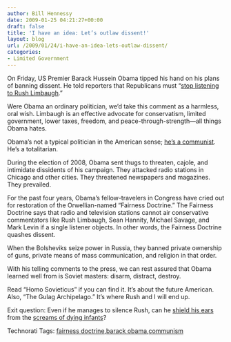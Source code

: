 ```yaml
---
author: Bill Hennessy
date: 2009-01-25 04:21:27+00:00
draft: false
title: 'I have an idea: Let’s outlaw dissent!'
layout: blog
url: /2009/01/24/i-have-an-idea-lets-outlaw-dissent/
categories:
- Limited Government
---
```


On Friday, US Premier Barack Hussein Obama tipped his hand on his plans of banning dissent. He told reporters that Republicans must “[stop listening to Rush Limbaugh](https://gatewaypundit.blogspot.com/2009/01/obama-takes-jab-at-rush-limbaugh.html).”

 

Were Obama an ordinary politician, we’d take this comment as a harmless, oral wish. Limbaugh is an effective advocate for conservatism, limited government, lower taxes, freedom, and peace-through-strength—all things Obama hates.

 

Obama’s not a typical politician in the American sense; [he’s a communist](https://gatewaypundit.blogspot.com/2009/01/rush-says-obama-is-using-marxist.html). He’s a totalitarian. 

 

During the election of 2008, Obama sent thugs to threaten, cajole, and intimidate dissidents of his campaign. They attacked radio stations in Chicago and other cities. They threatened newspapers and magazines. They prevailed.

 

For the past four years, Obama’s fellow-travelers in Congress have cried out for restoration of the Orwellian-named “Fairness Doctrine.” The Fairness Doctrine says that radio and television stations cannot air conservative commentators like Rush Limbaugh, Sean Hannity, Michael Savage, and Mark Levin if a single listener objects. In other words, the Fairness Doctrine quashes dissent.

 

When the Bolsheviks seize power in Russia, they banned private ownership of guns, private means of mass communication, and religion in that order.

 

With his telling comments to the press, we can rest assured that Obama learned well from is Soviet masters: disarm, distract, destroy.

 

Read “Homo Sovieticus” if you can find it. It’s about the future American. Also, “The Gulag Archipelago.” It’s where Rush and I will end up. 

 

Exit question: Even if he manages to silence Rush, can he [shield his ears](https://gatewaypundit.blogspot.com/2009/01/vatican-blasts-arrogant-obama-for.html) from the [screams of dying infants](https://michellemalkin.com/2009/01/24/it-seems-the-era-of-hope-is-to-be-inaugurated-with-a-slaughter-of-the-innocents/)?

 

Technorati Tags: [fairness doctrine](https://technorati.com/tags/fairness+doctrine),[barack obama](https://technorati.com/tags/barack+obama),[communism](https://technorati.com/tags/communism)
